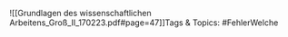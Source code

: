 
![[Grundlagen des wissenschaftlichen Arbeitens_Groß_II_170223.pdf#page=47]]Tags & Topics:
   #FehlerWelche